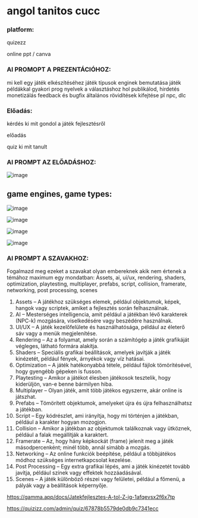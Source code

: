 # angol tanitos cucc

### platform:

quizezz

online ppt / canva

### AI PROMOPT A PREZENTÁCIÓHOZ:

mi kell egy játék elkészítéséhez
játék típusok
enginek bemutatása játék példákkal
gyakori prog nyelvek a választáshoz
hol publikálod, hirdetés
monetizálás
feedback és bugfix
általános rövidítések kifejtése pl npc, dlc

### Előadás:

kérdés ki mit gondol a játék fejlesztésről

előadás

quiz ki mit tanult

### AI PROMPT AZ ELŐADÁSHOZ:

![image](https://github.com/user-attachments/assets/44555061-becf-4761-b6d5-e9079ac05085)

## game engines, game types:

![image](https://github.com/user-attachments/assets/7ade99e7-ab0b-4c3e-9c6d-5a1a891f83e9)

![image](https://github.com/user-attachments/assets/66567303-99ba-4be5-b3fb-9c1227453d66)

![image](https://github.com/user-attachments/assets/14009d5f-028a-4e7f-aa63-24670f8cc54d)

![image](https://github.com/user-attachments/assets/84dc173c-c139-49ad-9c20-9af9f1f9c58d)

### AI PROMPT A SZAVAKHOZ:

Fogalmazd meg ezeket a szavakat olyan embereknek akik nem értenek a témához maximum egy mondatban: Assets, ai, ui/ux, rendering, shaders, optimization, playtesting, multiplayer, prefabs, script, collision, framerate, networking, post processing, scenes

1.	Assets – A játékhoz szükséges elemek, például objektumok, képek, hangok vagy scriptek, amiket a fejlesztés során felhasználnak.
2.	AI – Mesterséges intelligencia, amit például a játékban lévő karakterek (NPC-k) mozgására, viselkedésére vagy beszédére használnak.
3.	UI/UX – A játék kezelőfelülete és használhatósága, például az életerő sáv vagy a menük megjelenítése.
4.	Rendering – Az a folyamat, amely során a számítógép a játék grafikáját végleges, látható formára alakítja.
5.	Shaders – Speciális grafikai beállítások, amelyek javítják a játék kinézetét, például fények, árnyékok vagy víz hatásai.
6.	Optimization – A játék hatékonyabbá tétele, például fájlok tömörítésével, hogy gyengébb gépeken is fusson.
7.	Playtesting – Amikor a játékot élesben játékosok tesztelik, hogy kiderüljön, van-e benne bármilyen hiba.
8.	Multiplayer – Olyan játék, amit több játékos egyszerre, akár online is játszhat.
9.	Prefabs – Tömörített objektumok, amelyeket újra és újra felhasználhatsz a játékban.
10.	Script – Egy kódrészlet, ami irányítja, hogy mi történjen a játékban, például a karakter hogyan mozogjon.
11.	Collision – Amikor a játékban az objektumok találkoznak vagy ütköznek, például a falak megállítják a karaktert.
12.	Framerate – Az, hogy hány képkockát (frame) jelenít meg a játék másodpercenként; minél több, annál simább a mozgás.
13.	Networking – Az online funkciók beépítése, például a többjátékos módhoz szükséges internetkapcsolat kezelése.
14.	Post Processing – Egy extra grafikai lépés, ami a játék kinézetét tovább javítja, például színek vagy effektek hozzáadásával.
15.	Scenes – A játék különböző részei vagy felületei, például a főmenü, a pályák vagy a beállítások képernyője.

 
https://gamma.app/docs/Jatekfejlesztes-A-tol-Z-ig-1afqevsx2f6x7tp

https://quizizz.com/admin/quiz/67878b5579de0db9c7341ecc
